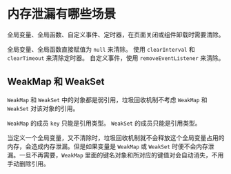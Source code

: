 # 内存泄漏有哪些场景

全局变量、全局函数、自定义事件、定时器，在页面关闭或组件卸载时需要清除。

全局变量、全局函数直接赋值为 `null` 来清除。
使用 `clearInterval` 和 `clearTimeout` 来清除定时器。
自定义事件，使用 `removeEventListener` 来清除。

## WeakMap 和 WeakSet

`WeakMap` 和 `WeakSet` 中的对象都是弱引用，垃圾回收机制不考虑 `WeakMap` 和 `WeakSet` 对该对象的引用。

`WeakMap` 的成员 `key` 只能是引用类型。
`WeakSet` 的成员只能是引用类型。

当定义一个全局变量，又不清除时，垃圾回收机制就不会释放这个全局变量占用的内存，会造成内存泄漏。但是如果变量是 `WeakMap` 或 `WeakSet` 时便不会内存泄漏。一旦不再需要，`WeakMap` 里面的键名对象和所对应的键值对会自动消失，不用手动删除引用。
